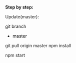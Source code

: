 **Step by step:**

Update(master):

git branch 
* master

git pull origin master
npm install

npm start
